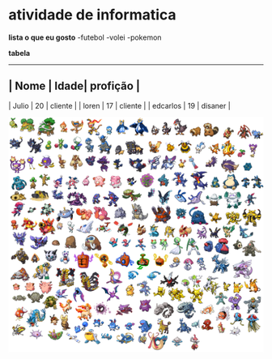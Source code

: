 # atividade de informatica 

**lista o que eu gosto**
-futebol
-volei
-pokemon

**tabela**
_____________________________________
| Nome      | Idade| profição      |
-------------------------------------
| Julio     | 20   | cliente       |
| loren     | 17   | cliente       |
| edcarlos  | 19   |  disaner      |

![Imagem](https://github.com/danieljunior777/projeto-1-tecnologia-padeiro/blob/main/Nova%20pasta/todospkmn001.png)
